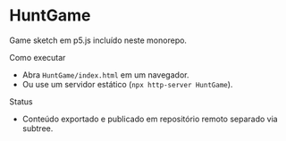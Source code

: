 # HuntGame

Game sketch em p5.js incluído neste monorepo.

Como executar
- Abra `HuntGame/index.html` em um navegador.
- Ou use um servidor estático (`npx http-server HuntGame`).

Status
- Conteúdo exportado e publicado em repositório remoto separado via subtree.
